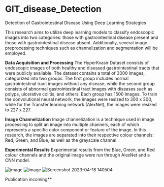 # GIT_disease_Detection
Detection of Gastrointestinal Disease Using Deep Learning Strategies

This research aims to utilize deep learning models to classify endoscopic images into two categories: those with gastrointestinal disease present and those with gastrointestinal disease absent. Additionally, several image preprocessing techniques such as channelization and segmentation will be employed.

**Data Acquisition and Processing**
The HyperKvasir Dataset consists of endoscopic images of both healthy and diseased gastrointestinal tracts that were publicly available. The dataset contains a total of 3000 images, categorized into two groups. The first group includes normal gastrointestinal tract images without any disease, while the second group consists of abnormal gastrointestinal tract images with diseases such as polyps, ulcerative colitis, and others. Each group has 1500 images. To train the convolutional neural network, the images were resized to 300 x 300, while for the Transfer learning network (AlexNet), the images were resized to 227 x 227.

**Image Channelization**
Image channelization is a technique used in image processing to split an image into multiple channels, each of which represents a specific color component or feature of the image. In this research, the images are separated into their respective colour channels: Red, Green, and Blue, as well as the grayscale channel.

**Experimental Results**
Experimental results from the Blue, Green, and Red colour channels and the original image were run through AlexNet and a CNN model. 

![image](https://github.com/Honolulu69/GIT_disease_Detection/assets/54552155/6c1b2735-d6e3-4ed5-86dd-321b586c6fb8)
![image](https://github.com/Honolulu69/GIT_disease_Detection/assets/54552155/8034d965-d13c-4dc7-91a8-8eb7a20b7670)
![Screenshot 2023-04-18 140504](https://github.com/Honolulu69/GIT_disease_Detection/assets/54552155/fb8f331f-defc-476a-a16e-9730780c3dad)

Publication incoming**
